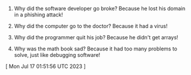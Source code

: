  
1. Why did the software developer go broke? Because he lost his domain in a phishing attack!

2. Why did the computer go to the doctor? Because it had a virus!

3. Why did the programmer quit his job? Because he didn't get arrays!

4. Why was the math book sad? Because it had too many problems to solve, just like debugging software!
 
[ 
Mon Jul 17 01:51:56 UTC 2023
 ]
